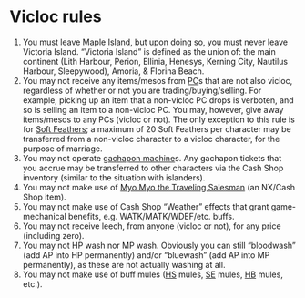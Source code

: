 # Vicloc rules

1. You must leave Maple Island, but upon doing so, you must never leave
   Victoria Island. “Victoria Island” is defined as the union of: the main
   continent (Lith Harbour, Perion, Ellinia, Henesys, Kerning City, Nautilus
   Harbour, Sleepywood), Amoria, & Florina Beach.
2. You may not receive any items/mesos from
   [PC](https://en.wikipedia.org/wiki/Player_character)s that are not also
   vicloc, regardless of whether or not you are trading/buying/selling. For
   example, picking up an item that a non-vicloc PC drops is verboten, and so
   is selling an item to a non-vicloc PC. You may, however, give away
   items/mesos to any PCs (vicloc or not). The only exception to this rule is
   for [Soft Feathers](https://maplelegends.com/lib/etc?id=4003005); a maximum
   of 20 Soft Feathers per character may be transferred from a non-vicloc
   character to a vicloc character, for the purpose of marriage.
3. You may not operate [gachapon
   machine](https://maplelegends.com/lib/npc?id=9100100)s. Any gachapon tickets
   that you accrue may be transferred to other characters via the Cash Shop
   inventory (similar to the situation with islanders).
4. You may not make use of [Myo Myo the Traveling
   Salesman](https://maplelegends.com/lib/cash?id=5450000) (an NX/Cash Shop
   item).
5. You may not make use of Cash Shop “Weather” effects that grant
   game-mechanical benefits, e.g. WATK/MATK/WDEF/etc. buffs.
6. You may not receive leech, from anyone (vicloc or not), for any price
   (including zero).
7. You may not HP wash nor MP wash. Obviously you can still “bloodwash” (add AP
   into HP permanently) and/or “bluewash” (add AP into MP permanently), as
   these are not actually washing at all.
8. You may not make use of buff mules
   ([HS](https://maplelegends.com/lib/skill?id=2311003) mules,
   [SE](https://maplelegends.com/lib/skill?id=3121002) mules,
   [HB](https://maplelegends.com/lib/skill?id=1301007) mules, etc.).
